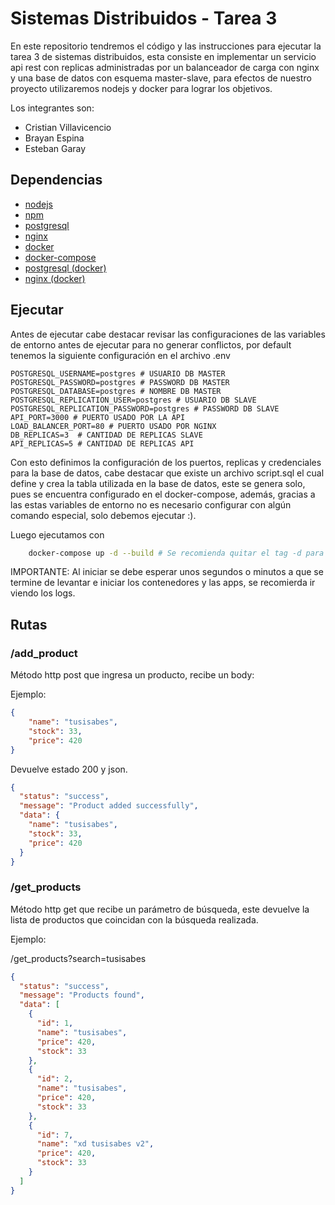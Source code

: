 # Sistemas Distribuidos - Tarea 3

En este repositorio tendremos el código y las instrucciones para ejecutar la tarea 3 de sistemas distribuidos, esta consiste en implementar un servicio api rest con replicas administradas por un balanceador de carga con nginx y una base de datos con esquema master-slave, para efectos de nuestro proyecto utilizaremos nodejs y docker para lograr los objetivos.

Los integrantes son:

- Cristian Villavicencio
- Brayan Espina
- Esteban Garay

## Dependencias

- [nodejs](https://nodejs.org/es/download/package-manager/)
- [npm](https://docs.npmjs.com/downloading-and-installing-node-js-and-npm)
- [postgresql](https://www.postgresql.org)
- [nginx](https://www.nginx.com)
- [docker](https://docs.docker.com/engine/install/)
- [docker-compose](https://docs.docker.com/compose/install/)
- [postgresql (docker)](https://hub.docker.com/r/bitnami/postgresql)
- [nginx (docker)](https://hub.docker.com/_/nginx)


## Ejecutar

Antes de ejecutar cabe destacar revisar las configuraciones de las variables de entorno antes de ejecutar para no generar conflictos, por default tenemos la siguiente configuración en el archivo .env

```.env
POSTGRESQL_USERNAME=postgres # USUARIO DB MASTER
POSTGRESQL_PASSWORD=postgres # PASSWORD DB MASTER
POSTGRESQL_DATABASE=postgres # NOMBRE DB MASTER
POSTGRESQL_REPLICATION_USER=postgres # USUARIO DB SLAVE
POSTGRESQL_REPLICATION_PASSWORD=postgres # PASSWORD DB SLAVE
API_PORT=3000 # PUERTO USADO POR LA API
LOAD_BALANCER_PORT=80 # PUERTO USADO POR NGINX
DB_REPLICAS=3  # CANTIDAD DE REPLICAS SLAVE
API_REPLICAS=5 # CANTIDAD DE REPLICAS API
```

Con esto definimos la configuración de los puertos, replicas y credenciales para la base de datos, cabe destacar que existe un archivo script.sql el cual define y crea la tabla utilizada en la base de datos, este se genera solo, pues se encuentra configurado en el docker-compose, además, gracias a las estas variables de entorno no es necesario configurar con algún comando especial, solo debemos ejecutar :).

Luego ejecutamos con

```sh
    docker-compose up -d --build # Se recomienda quitar el tag -d para ver los logs y asi ver las interacciones entre las distintas réplicas y él --build si no se desea rebuilder.
```

IMPORTANTE: Al iniciar se debe esperar unos segundos o minutos a que se termine de levantar e iniciar los contenedores y las apps, se recomierda ir viendo los logs.

## Rutas

### /add_product

Método http post que ingresa un producto, recibe un body:

Ejemplo:

```json
{
    "name": "tusisabes",
    "stock": 33,
    "price": 420
}
```

Devuelve estado 200 y json.

```json
{
  "status": "success",
  "message": "Product added successfully",
  "data": {
    "name": "tusisabes",
    "stock": 33,
    "price": 420
  }
}
```

### /get_products

Método http get que recibe un parámetro de búsqueda, este devuelve la lista de productos que coincidan con la búsqueda realizada.

Ejemplo:

/get_products?search=tusisabes

```json
{
  "status": "success",
  "message": "Products found",
  "data": [
    {
      "id": 1,
      "name": "tusisabes",
      "price": 420,
      "stock": 33
    },
    {
      "id": 2,
      "name": "tusisabes",
      "price": 420,
      "stock": 33
    },
    {
      "id": 7,
      "name": "xd tusisabes v2",
      "price": 420,
      "stock": 33
    }
  ]
}
```